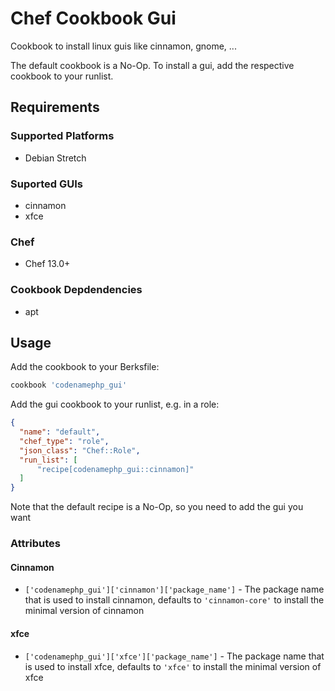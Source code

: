 # Chef Cookbook Gui

Cookbook to install linux guis like cinnamon, gnome, ...

The default cookbook is a No-Op. To install a gui, add the respective cookbook to your runlist.

## Requirements

### Supported Platforms

- Debian Stretch

### Suported GUIs
- cinnamon
- xfce

### Chef

- Chef 13.0+

### Cookbook Depdendencies

- apt

## Usage

Add the cookbook to your Berksfile:

```ruby
cookbook 'codenamephp_gui'
```

Add the gui cookbook to your runlist, e.g. in a role:

```json
{
  "name": "default",
  "chef_type": "role",
  "json_class": "Chef::Role",
  "run_list": [
	  "recipe[codenamephp_gui::cinnamon]"
  ]
}
```

Note that the default recipe is a No-Op, so you need to add the gui you want

### Attributes

#### Cinnamon

- `['codenamephp_gui']['cinnamon']['package_name']` - The package name that is used 
  to install cinnamon, defaults to `'cinnamon-core'` to install the minimal version of cinnamon

#### xfce

- `['codenamephp_gui']['xfce']['package_name']` - The package name that is used 
  to install xfce, defaults to `'xfce'` to install the minimal version of xfce
